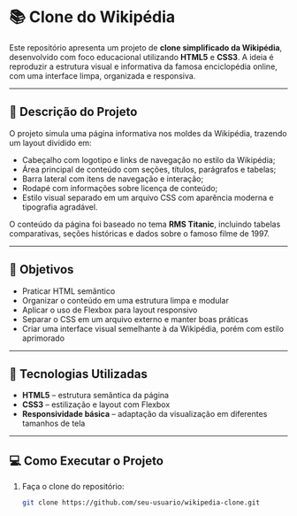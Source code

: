# 📚 Clone do Wikipédia

Este repositório apresenta um projeto de **clone simplificado da Wikipédia**, desenvolvido com foco educacional utilizando **HTML5** e **CSS3**. A ideia é reproduzir a estrutura visual e informativa da famosa enciclopédia online, com uma interface limpa, organizada e responsiva.

---

## 🧾 Descrição do Projeto

O projeto simula uma página informativa nos moldes da Wikipédia, trazendo um layout dividido em:

- Cabeçalho com logotipo e links de navegação no estilo da Wikipédia;
- Área principal de conteúdo com seções, títulos, parágrafos e tabelas;
- Barra lateral com itens de navegação e interação;
- Rodapé com informações sobre licença de conteúdo;
- Estilo visual separado em um arquivo CSS com aparência moderna e tipografia agradável.

O conteúdo da página foi baseado no tema **RMS Titanic**, incluindo tabelas comparativas, seções históricas e dados sobre o famoso filme de 1997.

---

## 🎯 Objetivos

- Praticar HTML semântico
- Organizar o conteúdo em uma estrutura limpa e modular
- Aplicar o uso de Flexbox para layout responsivo
- Separar o CSS em um arquivo externo e manter boas práticas
- Criar uma interface visual semelhante à da Wikipédia, porém com estilo aprimorado

---

## 🚀 Tecnologias Utilizadas

- **HTML5** – estrutura semântica da página
- **CSS3** – estilização e layout com Flexbox
- **Responsividade básica** – adaptação da visualização em diferentes tamanhos de tela

---

## 💻 Como Executar o Projeto

1. Faça o clone do repositório:
   ```bash
   git clone https://github.com/seu-usuario/wikipedia-clone.git
